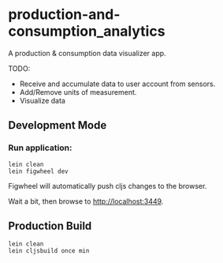 # production-and-consumption_analytics

A production & consumption data visualizer app.

TODO:
- Receive and accumulate data to user account from sensors.
- Add/Remove units of measurement.
- Visualize data

## Development Mode

### Run application:

```
lein clean
lein figwheel dev
```

Figwheel will automatically push cljs changes to the browser.

Wait a bit, then browse to [http://localhost:3449](http://localhost:3449).

## Production Build

```
lein clean
lein cljsbuild once min
```
